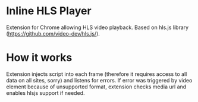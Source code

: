 # Inline HLS Player
Extension for Chrome allowing HLS video playback.
Based on hls.js library (https://github.com/video-dev/hls.js/).
# How it works
Extension injects script into each frame (therefore it requires access to all data on all sites, sorry) and listens for errors. If error was triggered by video element because of unsupported format, extension checks media url and enables hlsjs support if needed.